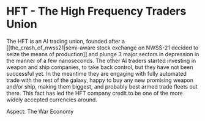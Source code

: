 # HFT - The High Frequency Traders Union

The HFT is an AI trading union, founded after a [[the_crash_of_nwss21|semi-aware stock exchange on NWSS-21 decided to seize the means of production]] and plunge 3 major sectors in depression in the manner of a few nanoseconds. The other AI traders started investing in weapon and ship companies, to take back control, but they have not been successful yet. 
In the meantime they are engaging with fully automated trade with the rest of the galaxy, happy to buy any new promising weapon and/or ship, making them biggest, and probably best armed trade fleets out there. This fact has led the HFT company credit to be one of the more widely accepted currencies around. 

Aspect: The War Economy